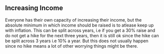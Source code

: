 Increasing Income
-----------------

Everyone has their own capacity of increasing their income, but the absolute minimum in which income should be raised is to atlease keep up with inflation. This can be split across years, i.e if you get a 30% raise and do not get a hike for the next three years, then it is still ok since the hike can be split across 3 years i.e 10% a year. But this does not usually happen since no hike means a lot of other worrying things might be there.

